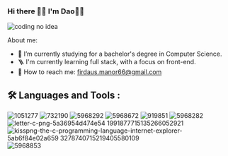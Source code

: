 ### Hi there 👋🏼 I'm Dao🌟👀

![coding no idea](https://user-images.githubusercontent.com/122346708/213785967-988405b6-03d0-4301-83f1-b97452ad7041.gif)


About me:

- 🍨 I’m currently studying for a bachelor's degree in Computer Science.
- 🪜 I'm currently learning full stack, with a focus on front-end.
- 📧 How to reach me: firdaus.manor66@gmail.com


## 🛠️ Languages and Tools :

![1051277](https://user-images.githubusercontent.com/122346708/213784388-d6be1c02-583a-4049-8864-f33e3dfa8ec2.png)
![732190](https://user-images.githubusercontent.com/122346708/213784307-038523f1-8fcc-47e2-8d16-b9c14d0a3eb9.png)
![5968292](https://user-images.githubusercontent.com/122346708/213784476-69e75cf2-3d3c-4b84-8d0e-df5d58c70a8f.png)
![5968672](https://user-images.githubusercontent.com/122346708/213784491-ef7580fc-f0f6-469c-b4b2-5683c88576d0.png)
![919851](https://user-images.githubusercontent.com/122346708/213784525-b9469971-571e-40e4-a322-7b9db9e61732.png)
![5968282](https://user-images.githubusercontent.com/122346708/213784543-18f1574e-7244-4272-a0bc-19d090fc894e.png)
![letter-c-png-5a36954d474e54 1991877715135266052921](https://user-images.githubusercontent.com/122346708/213784564-5f4be8e1-d3a6-495d-8798-b5c8eb938019.jpg)
![kisspng-the-c-programming-language-internet-explorer-5ab6f84e02a659 3278740715219405580109](https://user-images.githubusercontent.com/122346708/213784575-7d38fac2-9718-4f99-87de-cac127c8a689.jpg)
![5968853](https://user-images.githubusercontent.com/122346708/213784580-65cbc9dc-2b1a-4c01-ac2a-2b2d07b9368a.png)

